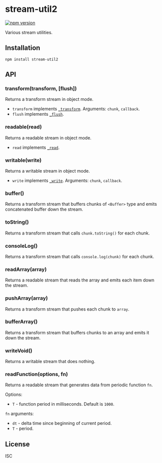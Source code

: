 # stream-util2

[![npm version](http://img.shields.io/npm/v/stream-util2.svg)](https://www.npmjs.org/package/stream-util2)

Various stream utilities.

## Installation

`npm install stream-util2`

## API

### transform(transform, [flush])

Returns a transform stream in object mode.

- `transform` implements [`_transform`](https://nodejs.org/api/stream.html#stream_transform_transform_chunk_encoding_callback). Arguments: `chunk`, `callback`.
- `flush` implements [`_flush`](https://nodejs.org/api/stream.html#stream_transform_flush_callback).

### readable(read)

Returns a readable stream in object mode.

- `read` implements [`_read`](https://nodejs.org/api/stream.html#stream_readable_read_size_1).

### writable(write)

Returns a writable stream in object mode.

- `write` implements [`_write`](https://nodejs.org/api/stream.html#stream_writable_write_chunk_encoding_callback_1). Arguments: `chunk`, `callback`.

### buffer()

Returns a transform stream that buffers chunks of `<Buffer>` type and emits concatenated buffer down the stream.

### toString()

Returns a transform stream that calls `chunk.toString()` for each chunk.

### consoleLog()

Returns a transform stream that calls `console.log(chunk)` for each chunk.

### readArray(array)

Returns a readable stream that reads the array and emits each item down the stream.

### pushArray(array)

Returns a transform stream that pushes each chunk to `array`.

### bufferArray()

Returns a transform stream that buffers chunks to an array and emits it down the stream.

### writeVoid()

Returns a writable stream that does nothing.

### readFunction(options, fn)

Returns a readable stream that generates data from periodic function `fn`.

Options:

- `T` - function period in milliseconds. Default is `1000`.

`fn` arguments:

- `dt` - delta time since beginning of current period.
- `T` - period.

## License

ISC
